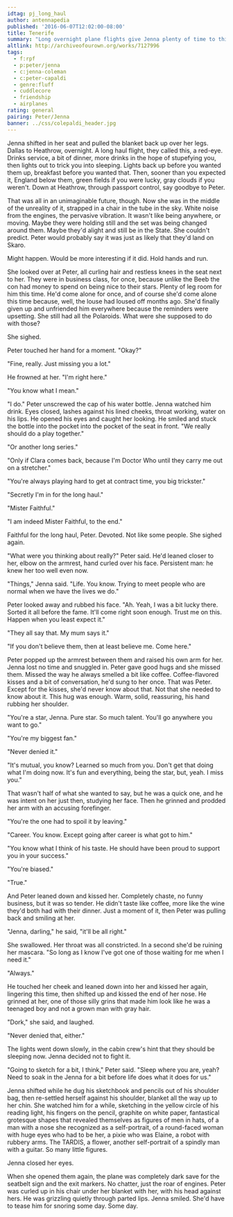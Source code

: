 ```yaml
---
idtag: pj_long_haul
author: antennapedia
published: '2016-06-07T12:02:00-08:00'
title: Tenerife
summary: "Long overnight plane flights give Jenna plenty of time to think. Or brood."
altlink: http://archiveofourown.org/works/7127996
tags:
  - f:rpf
  - p:peter/jenna
  - c:jenna-coleman
  - c:peter-capaldi
  - genre:fluff
  - cuddlecore
  - friendship
  - airplanes
rating: general
pairing: Peter/Jenna
banner: ../css/colepaldi_header.jpg
---
```

Jenna shifted in her seat and pulled the blanket back up over her legs. Dallas to Heathrow, overnight. A long haul flight, they called this, a red-eye. Drinks service, a bit of dinner, more drinks in the hope of stupefying you, then lights out to trick you into sleeping. Lights back up before you wanted them up, breakfast before you wanted that. Then, sooner than you expected it, England below them, green fields if you were lucky, gray clouds if you weren't. Down at Heathrow, through passport control, say goodbye to Peter.

That was all in an unimaginable future, though. Now she was in the middle of the unreality of it, strapped in a chair in the tube in the sky. White noise from the engines, the pervasive vibration. It wasn't like being anywhere, or moving. Maybe they were holding still and the set was being changed around them. Maybe they'd alight and still be in the State. She couldn't predict. Peter would probably say it was just as likely that they'd land on Skaro.

Might happen. Would be more interesting if it did. Hold hands and run.

She looked over at Peter, all curling hair and restless knees in the seat next to her. They were in business class, for once, because unlike the Beeb the con had money to spend on being nice to their stars. Plenty of leg room for him this time. He'd come alone for once, and of course she'd come alone this time because, well, the louse had loused off months ago. She'd finally given up and unfriended him everywhere because the reminders were upsetting. She still had all the Polaroids. What were she supposed to do with those?

She sighed.

Peter touched her hand for a moment. "Okay?"

"Fine, really. Just missing you a lot."

He frowned at her. "I'm right here."

"You know what I mean."

"I do." Peter unscrewed the cap of his water bottle. Jenna watched him drink. Eyes closed, lashes against his lined cheeks, throat working, water on his lips. He opened his eyes and caught her looking. He smiled and stuck the bottle into the pocket into the pocket of the seat in front. "We really should do a play together."

"Or another long series."

"Only if Clara comes back, because I'm Doctor Who until they carry me out on a stretcher."

"You're always playing hard to get at contract time, you big trickster."

"Secretly I'm in for the long haul."

"Mister Faithful."

"I am indeed Mister Faithful, to the end."

Faithful for the long haul, Peter. Devoted. Not like some people. She sighed again.

"What were you thinking about really?" Peter said. He'd leaned closer to her, elbow on the armrest, hand curled over his face. Persistent man: he knew her too well even now.

"Things," Jenna said. "Life. You know. Trying to meet people who are normal when we have the lives we do."

Peter looked away and rubbed his face. "Ah. Yeah, I was a bit lucky there. Sorted it all before the fame. It'll come right soon enough. Trust me on this. Happen when you least expect it."

"They all say that. My mum says it."

"If you don't believe them, then at least believe me. Come here."

Peter popped up the armrest between them and raised his own arm for her. Jenna lost no time and snuggled in. Peter gave good hugs and she missed them. Missed the way he always smelled a bit like coffee. Coffee-flavored kisses and a bit of conversation, he'd sung to her once. That was Peter. Except for the kisses, she'd never know about that. Not that she needed to know about it. This hug was enough. Warm, solid, reassuring, his hand rubbing her shoulder.

"You're a star, Jenna. Pure star. So much talent. You'll go anywhere you want to go."

"You're my biggest fan."

"Never denied it."

"It's mutual, you know? Learned so much from you. Don't get that doing what I'm doing now. It's fun and everything, being the star, but, yeah. I miss you."

That wasn't half of what she wanted to say, but he was a quick one, and he was intent on her just then, studying her face. Then he grinned and prodded her arm with an accusing forefinger.

"You're the one had to spoil it by leaving."

"Career. You know. Except going after career is what got to him."

"You know what I think of his taste. He should have been proud to support you in your success."

"You're biased."

"True."

And Peter leaned down and kissed her. Completely chaste, no funny business, but it was so tender. He didn't taste like coffee, more like the wine they'd both had with their dinner. Just a moment of it, then Peter was pulling back and smiling at her.

"Jenna, darling," he said, "it'll be all right."

She swallowed. Her throat was all constricted. In a second she'd be ruining her mascara. "So long as I know I've got one of those waiting for me when I need it."

"Always."

He touched her cheek and leaned down into her and kissed her again, lingering this time, then shifted up and kissed the end of her nose. He grinned at her, one of those silly grins that made him look like he was a teenaged boy and not a grown man with gray hair.

"Dork," she said, and laughed.

"Never denied that, either."

The lights went down slowly, in the cabin crew's hint that they should be sleeping now. Jenna decided not to fight it.

"Going to sketch for a bit, I think," Peter said. "Sleep where you are, yeah? Need to soak in the Jenna for a bit before life does what it does for us."

Jenna shifted while he dug his sketchbook and pencils out of his shoulder bag, then re-settled herself against his shoulder, blanket all the way up to her chin. She watched him for a while, sketching in the yellow circle of his reading light, his fingers on the pencil, graphite on white paper, fantastical grotesque shapes that revealed themselves as figures of men in hats, of a man with a nose she recognized as a self-portrait, of a round-faced woman with huge eyes who had to be her, a pixie who was Elaine, a robot with rubbery arms. The TARDIS, a flower, another self-portrait of a spindly man with a guitar. So many little figures.

Jenna closed her eyes.

When she opened them again, the plane was completely dark save for the seatbelt sign and the exit markers. No chatter, just the roar of engines. Peter was curled up in his chair under her blanket with her, with his head against hers. He was grizzling quietly through parted lips. Jenna smiled. She'd have to tease him for snoring some day. Some day.
